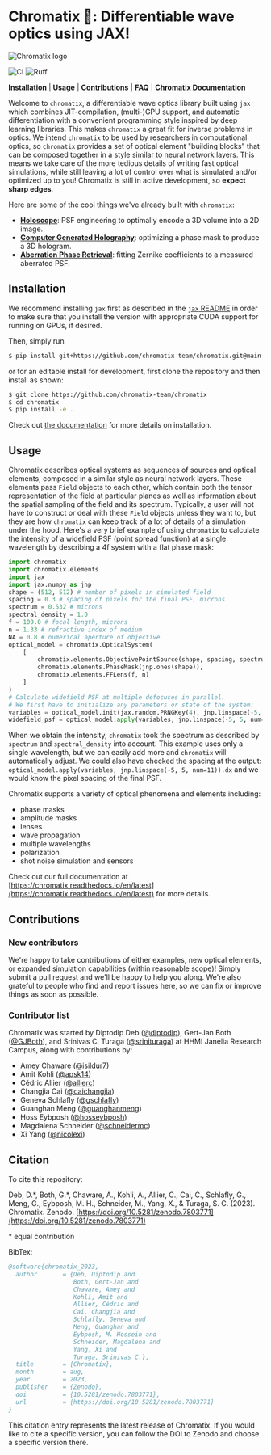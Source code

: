 # Chromatix 🔬: Differentiable wave optics using JAX!
<picture>
  <source media="(prefers-color-scheme: dark)" srcset="https://github.com/chromatix-team/chromatix/blob/main/docs/media/logo_text_white.png?raw=true">
  <source media="(prefers-color-scheme: light)" srcset="https://github.com/chromatix-team/chromatix/blob/main/docs/media/logo_text_black.png?raw=true">
  <img alt="Chromatix logo" src="https://github.com/chromatix-team/chromatix/blob/main/docs/media/logo_text_black.png?raw=true">
</picture>

![CI](https://github.com/chromatix-team/chromatix/actions/workflows/test.yaml/badge.svg) ![Ruff](https://github.com/chromatix-team/chromatix/actions/workflows/format_lint.yaml/badge.svg)

[**Installation**](#installation)
| [**Usage**](#usage)
| [**Contributions**](#contributions)
| [**FAQ**](https://chromatix.readthedocs.io/en/latest/FAQ/)
| [**Chromatix Documentation**](https://chromatix.readthedocs.io/en/latest/)

Welcome to `chromatix`, a differentiable wave optics library built using `jax` which combines JIT-compilation, (multi-)GPU support, and automatic differentiation with a convenient programming style inspired by deep learning libraries. This makes `chromatix` a great fit for inverse problems in optics. We intend `chromatix` to be used by researchers in computational optics, so `chromatix` provides a set of optical element "building blocks" that can be composed together in a style similar to neural network layers. This means we take care of the more tedious details of writing fast optical simulations, while still leaving a lot of control over what is simulated and/or optimized up to you! Chromatix is still in active development, so **expect sharp edges**.

Here are some of the cool things we've already built with `chromatix`:

- [**Holoscope**](docs/examples/holoscope.ipynb): PSF engineering to optimally encode a 3D volume into a 2D image.
- [**Computer Generated Holography**](docs/examples/cgh.ipynb): optimizing a phase mask to produce a 3D hologram.
- [**Aberration Phase Retrieval**](docs/examples/zernike_fitting.ipynb): fitting Zernike coefficients to a measured aberrated PSF.

## Installation

We recommend installing `jax` first as described in the [`jax` README](https://github.com/google/jax#pip-installation-gpu-cuda) in order to make sure that you install the version with appropriate CUDA support for running on GPUs, if desired.

Then, simply run
```bash
$ pip install git+https://github.com/chromatix-team/chromatix.git@main
```
or for an editable install for development, first clone the repository and then install as shown:
```bash
$ git clone https://github.com/chromatix-team/chromatix
$ cd chromatix
$ pip install -e .
```
Check out [the documentation](https://chromatix.readthedocs.io/en/latest/installing/) for more details on installation.

## Usage

Chromatix describes optical systems as sequences of sources and optical elements, composed in a similar style as neural network layers. These elements pass `Field` objects to each other, which contain both the tensor representation of the field at particular planes as well as information about the spatial sampling of the field and its spectrum. Typically, a user will not have to construct or deal with these `Field` objects unless they want to, but they are how `chromatix` can keep track of a lot of details of a simulation under the hood. Here's a very brief example of using `chromatix` to calculate the intensity of a widefield PSF (point spread function) at a single wavelength by describing a 4f system with a flat phase mask:

```python
import chromatix
import chromatix.elements
import jax
import jax.numpy as jnp
shape = (512, 512) # number of pixels in simulated field
spacing = 0.3 # spacing of pixels for the final PSF, microns
spectrum = 0.532 # microns
spectral_density = 1.0
f = 100.0 # focal length, microns
n = 1.33 # refractive index of medium
NA = 0.8 # numerical aperture of objective
optical_model = chromatix.OpticalSystem(
    [
        chromatix.elements.ObjectivePointSource(shape, spacing, spectrum, spectral_density, f, n, NA),
        chromatix.elements.PhaseMask(jnp.ones(shape)),
        chromatix.elements.FFLens(f, n)
    ]
)
# Calculate widefield PSF at multiple defocuses in parallel.
# We first have to initialize any parameters or state of the system:
variables = optical_model.init(jax.random.PRNGKey(4), jnp.linspace(-5, 5, num=11))
widefield_psf = optical_model.apply(variables, jnp.linspace(-5, 5, num=11)).intensity
```
When we obtain the intensity, `chromatix` took the spectrum as described by `spectrum` and `spectral_density` into account. This example uses only a single wavelength, but we can easily add more and `chromatix` will automatically adjust. We could also have checked the spacing at the output: ``optical_model.apply(variables, jnp.linspace(-5, 5, num=11)).dx`` and we would know the pixel spacing of the final PSF.

Chromatix supports a variety of optical phenomena and elements including:

* phase masks
* amplitude masks
* lenses
* wave propagation
* multiple wavelengths
* polarization
* shot noise simulation and sensors

Check out our full documentation at [https://chromatix.readthedocs.io/en/latest](https://chromatix.readthedocs.io/en/latest) for more details.

## Contributions

### New contributors

We're happy to take contributions of either examples, new optical elements, or expanded simulation capabilities (within reasonable scope)! Simply submit a pull request and we'll be happy to help you along. We're also grateful to people who find and report issues here, so we can fix or improve things as soon as possible.

### Contributor list
Chromatix was started by Diptodip Deb ([@diptodip](https://www.github.com/diptodip)), Gert-Jan Both ([@GJBoth](https://www.github.com/GJBoth)), and Srinivas C. Turaga ([@srinituraga](https://www.github.com/srinituraga)) at HHMI Janelia Research Campus, along with contributions by:

* Amey Chaware ([@isildur7](https://www.github.com/isildur7))
* Amit Kohli ([@apsk14](https://www.github.com/apsk14))
* Cédric Allier ([@allierc](https://github.com/allierc))
* Changjia Cai ([@caichangjia](https://github.com/caichangjia))
* Geneva Schlafly ([@gschlafly](https://github.com/gschlafly))
* Guanghan Meng ([@guanghanmeng](https://github.com/guanghanmeng))
* Hoss Eybposh ([@hosseybposh](https://github.com/hosseybposh))
* Magdalena Schneider ([@schneidermc](https://github.com/schneidermc))
* Xi Yang ([@nicolexi](https://github.com/nicolexi))

## Citation
To cite this repository:

Deb, D.\*, Both, G.\*, Chaware, A., Kohli, A., Allier, C., Cai, C., Schlafly, G., Meng, G., Eybposh, M. H., Schneider, M., Yang, X., & Turaga, S. C. (2023). Chromatix. Zenodo. [https://doi.org/10.5281/zenodo.7803771](https://doi.org/10.5281/zenodo.7803771)

\* equal contribution

BibTex:
```bibtex
@software{chromatix_2023,
  author       = {Deb, Diptodip and
                  Both, Gert-Jan and
                  Chaware, Amey and
                  Kohli, Amit and
                  Allier, Cédric and
                  Cai, Changjia and
                  Schlafly, Geneva and
                  Meng, Guanghan and
                  Eybposh, M. Hossein and
                  Schneider, Magdalena and
                  Yang, Xi and
                  Turaga, Srinivas C.},
  title        = {Chromatix},
  month        = aug,
  year         = 2023,
  publisher    = {Zenodo},
  doi          = {10.5281/zenodo.7803771},
  url          = {https://doi.org/10.5281/zenodo.7803771}
}
```

This citation entry represents the latest release of Chromatix. If you would like to cite a specific version, you can follow the DOI to Zenodo and choose a specific version there.

